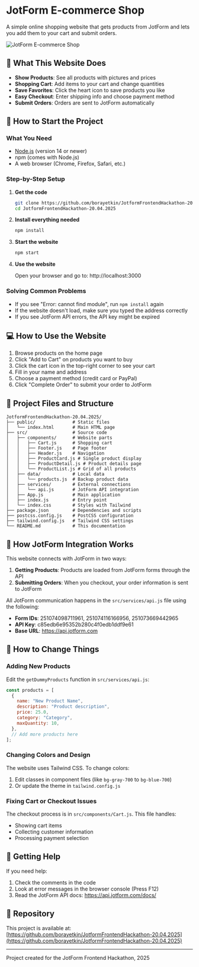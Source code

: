 # JotForm E-commerce Shop

A simple online shopping website that gets products from JotForm and lets you add them to your cart and submit orders.

![JotForm E-commerce Shop](https://placehold.co/600x400?text=JotForm+E-commerce+Shop)

## 📱 What This Website Does

- **Show Products**: See all products with pictures and prices
- **Shopping Cart**: Add items to your cart and change quantities
- **Save Favorites**: Click the heart icon to save products you like
- **Easy Checkout**: Enter shipping info and choose payment method
- **Submit Orders**: Orders are sent to JotForm automatically

## 🚀 How to Start the Project

### What You Need

- [Node.js](https://nodejs.org/) (version 14 or newer)
- npm (comes with Node.js)
- A web browser (Chrome, Firefox, Safari, etc.)

### Step-by-Step Setup

1. **Get the code**

   ```bash
   git clone https://github.com/borayetkin/JotformFrontendHackathon-20.04.2025.git
   cd JotformFrontendHackathon-20.04.2025
   ```

2. **Install everything needed**

   ```bash
   npm install
   ```

3. **Start the website**

   ```bash
   npm start
   ```

4. **Use the website**

   Open your browser and go to: http://localhost:3000

### Solving Common Problems

- If you see "Error: cannot find module", run `npm install` again
- If the website doesn't load, make sure you typed the address correctly
- If you see JotForm API errors, the API key might be expired

## 💻 How to Use the Website

1. Browse products on the home page
2. Click "Add to Cart" on products you want to buy
3. Click the cart icon in the top-right corner to see your cart
4. Fill in your name and address
5. Choose a payment method (credit card or PayPal)
6. Click "Complete Order" to submit your order to JotForm

## 🔧 Project Files and Structure

```
JotformFrontendHackathon-20.04.2025/
├── public/              # Static files
│   └── index.html       # Main HTML page
├── src/                 # Source code
│   ├── components/      # Website parts
│   │   ├── Cart.js      # Shopping cart
│   │   ├── Footer.js    # Page footer
│   │   ├── Header.js    # Navigation
│   │   ├── ProductCard.js # Single product display
│   │   ├── ProductDetail.js # Product details page
│   │   └── ProductList.js # Grid of all products
│   ├── data/            # Local data
│   │   └── products.js  # Backup product data
│   ├── services/        # External connections
│   │   └── api.js       # JotForm API integration
│   ├── App.js           # Main application
│   ├── index.js         # Entry point
│   └── index.css        # Styles with Tailwind
├── package.json         # Dependencies and scripts
├── postcss.config.js    # PostCSS configuration
├── tailwind.config.js   # Tailwind CSS settings
└── README.md            # This documentation
```

## 🔄 How JotForm Integration Works

This website connects with JotForm in two ways:

1. **Getting Products**: Products are loaded from JotForm forms through the API
2. **Submitting Orders**: When you checkout, your order information is sent to JotForm

All JotForm communication happens in the `src/services/api.js` file using the following:

- **Form IDs**: 251074098711961, 251074116166956, 251073669442965
- **API Key**: c85edb6e95352b280c4f0edb1ddf9e61
- **Base URL**: https://api.jotform.com

## 📝 How to Change Things

### Adding New Products

Edit the `getDummyProducts` function in `src/services/api.js`:

```javascript
const products = [
  {
    name: "New Product Name",
    description: "Product description",
    price: 25.0,
    category: "Category",
    maxQuantity: 10,
  },
  // Add more products here
];
```

### Changing Colors and Design

The website uses Tailwind CSS. To change colors:

1. Edit classes in component files (like `bg-gray-700` to `bg-blue-700`)
2. Or update the theme in `tailwind.config.js`

### Fixing Cart or Checkout Issues

The checkout process is in `src/components/Cart.js`. This file handles:

- Showing cart items
- Collecting customer information
- Processing payment selection

## 🤝 Getting Help

If you need help:

1. Check the comments in the code
2. Look at error messages in the browser console (Press F12)
3. Read the JotForm API docs: https://api.jotform.com/docs/

## 📄 Repository

This project is available at: [https://github.com/borayetkin/JotformFrontendHackathon-20.04.2025](https://github.com/borayetkin/JotformFrontendHackathon-20.04.2025)

---

Project created for the JotForm Frontend Hackathon, 2025
